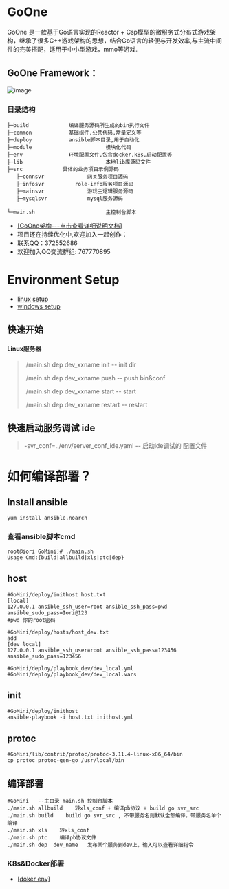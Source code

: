 
# GoOne
GoOne 是一款基于Go语言实现的Reactor + Csp模型的微服务式分布式游戏架构，继承了很多C++游戏架构的思想，结合Go语言的轻便与开发效率,与主流中间件的完美搭配，适用于中小型游戏，mmo等游戏.


## GoOne Framework：
![image](https://github.com/user-attachments/assets/991e2091-dbd9-4f8f-9e0b-5c24ed98bf3b)


### 目录结构

```
├─build				编译服务源码所生成的bin执行文件
├─common			基础组件,公共代码,常量定义等
├─deploy			ansible脚本目录,用于自动化
├─module                        模块化代码
├─env				环境配置文件,包含docker,k8s,启动配置等
├─lib                           本地lib库源码文件
├─src			  具体的业务项目示例源码
   ├─connsvr	          网关服务项目源码
   ├─infosvr		  role-info服务项目源码  
   ├─mainsvr	          游戏主逻辑服务源码  
   ├─mysqlsvr	          mysql服务源码  
      
└─main.sh                       主控制台脚本
```

* [[GoOne架构---点击查看详细说明文档]](/doc/G1服务器技术架构文档.docx)
* 项目还在持续优化中,欢迎加入一起创作： 
* 联系QQ：372552686 
* 欢迎加入QQ交流群组: 767770895

# Environment Setup
* [linux setup](/doc/setup_linux.md)
* [windows setup](/doc/setup_win.md)



## 快速开始
#### Linux服务器
> ./main.sh dep  dev_xxname init    --  init dir
>
> ./main.sh dep  dev_xxname push    --  push bin&conf
>
> ./main.sh dep  dev_xxname start     -- start
>
> ./main.sh dep  dev_xxname restart    -- restart



## 快速启动服务调试 ide
> -svr_conf=../env/server_conf_ide.yaml     --  启动ide调试的 配置文件



# 如何编译部署？

## Install ansible
```
yum install ansible.noarch
```
### 查看ansible脚本cmd
```
root@iori GoMini]# ./main.sh
Usage Cmd:{build|allbuild|xls|ptc|dep}
```

## host
```
#GoMini/deploy/inithost host.txt
[local]
127.0.0.1 ansible_ssh_user=root ansible_ssh_pass=pwd ansible_sudo_pass=Iori@123
#pwd 你的root密码

#GoMini/deploy/hosts/host_dev.txt
add
[dev_local]
127.0.0.1 ansible_ssh_user=root ansible_ssh_pass=123456 ansible_sudo_pass=123456

#GoMini/deploy/playbook_dev/dev_local.yml
#GoMini/deploy/playbook_dev/dev_local.vars
```

## init
```
#GoMini/deploy/inithost
ansible-playbook -i host.txt inithost.yml 
```

## protoc
```
#GoMini/lib/contrib/protoc/protoc-3.11.4-linux-x86_64/bin
cp protoc protoc-gen-go /usr/local/bin
```


## 编译部署
```
#GoMini   --主目录 main.sh 控制台脚本
./main.sh allbuild    转xls_conf + 编译pb协议 + build go svr_src
./main.sh build    build go svr_src , 不带服务名则默认全部编译，带服务名单个编译
./main.sh xls    转xls_conf 
./main.sh ptc    编译pb协议文件
./main.sh dep  dev_name   发布某个服务到dev上，输入可以查看详细指令
```

### K8s&Docker部署

* [[doker env]](env/docker.yaml)

